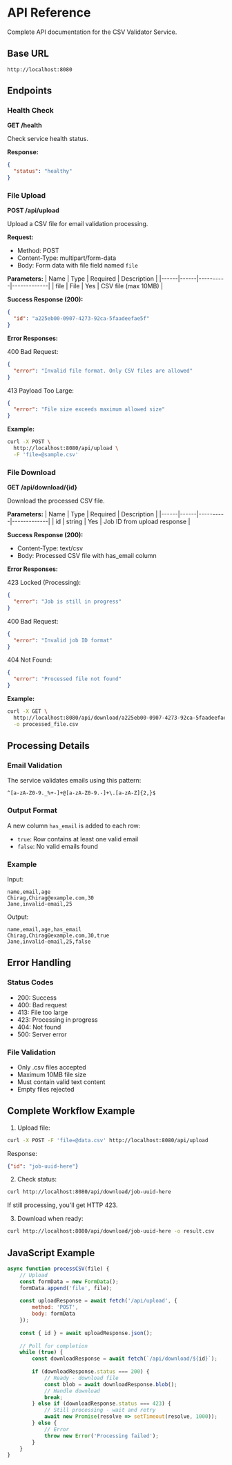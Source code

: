 # API Reference

Complete API documentation for the CSV Validator Service.

## Base URL
```
http://localhost:8080
```

## Endpoints

### Health Check

**GET /health**

Check service health status.

**Response:**
```json
{
  "status": "healthy"
}
```

### File Upload

**POST /api/upload**

Upload a CSV file for email validation processing.

**Request:**
- Method: POST
- Content-Type: multipart/form-data
- Body: Form data with file field named `file`

**Parameters:**
| Name | Type | Required | Description |
|------|------|----------|-------------|
| file | File | Yes | CSV file (max 10MB) |

**Success Response (200):**
```json
{
  "id": "a225eb00-0907-4273-92ca-5faadeefae5f"
}
```

**Error Responses:**

400 Bad Request:
```json
{
  "error": "Invalid file format. Only CSV files are allowed"
}
```

413 Payload Too Large:
```json
{
  "error": "File size exceeds maximum allowed size"
}
```

**Example:**
```bash
curl -X POST \
  http://localhost:8080/api/upload \
  -F 'file=@sample.csv'
```

### File Download

**GET /api/download/{id}**

Download the processed CSV file.

**Parameters:**
| Name | Type | Required | Description |
|------|------|----------|-------------|
| id | string | Yes | Job ID from upload response |

**Success Response (200):**
- Content-Type: text/csv
- Body: Processed CSV file with has_email column

**Error Responses:**

423 Locked (Processing):
```json
{
  "error": "Job is still in progress"
}
```

400 Bad Request:
```json
{
  "error": "Invalid job ID format"
}
```

404 Not Found:
```json
{
  "error": "Processed file not found"
}
```

**Example:**
```bash
curl -X GET \
  http://localhost:8080/api/download/a225eb00-0907-4273-92ca-5faadeefae5f \
  -o processed_file.csv
```

## Processing Details

### Email Validation

The service validates emails using this pattern:
```
^[a-zA-Z0-9._%+-]+@[a-zA-Z0-9.-]+\.[a-zA-Z]{2,}$
```

### Output Format

A new column `has_email` is added to each row:
- `true`: Row contains at least one valid email
- `false`: No valid emails found

### Example

Input:
```csv
name,email,age
Chirag,Chirag@example.com,30
Jane,invalid-email,25
```

Output:
```csv
name,email,age,has_email
Chirag,Chirag@example.com,30,true
Jane,invalid-email,25,false
```

## Error Handling

### Status Codes
- 200: Success
- 400: Bad request
- 413: File too large
- 423: Processing in progress
- 404: Not found
- 500: Server error

### File Validation
- Only .csv files accepted
- Maximum 10MB file size
- Must contain valid text content
- Empty files rejected

## Complete Workflow Example

1. Upload file:
```bash
curl -X POST -F 'file=@data.csv' http://localhost:8080/api/upload
```

Response:
```json
{"id": "job-uuid-here"}
```

2. Check status:
```bash
curl http://localhost:8080/api/download/job-uuid-here
```

If still processing, you'll get HTTP 423.

3. Download when ready:
```bash
curl http://localhost:8080/api/download/job-uuid-here -o result.csv
```

## JavaScript Example

```javascript
async function processCSV(file) {
    // Upload
    const formData = new FormData();
    formData.append('file', file);
    
    const uploadResponse = await fetch('/api/upload', {
        method: 'POST',
        body: formData
    });
    
    const { id } = await uploadResponse.json();
    
    // Poll for completion
    while (true) {
        const downloadResponse = await fetch(`/api/download/${id}`);
        
        if (downloadResponse.status === 200) {
            // Ready - download file
            const blob = await downloadResponse.blob();
            // Handle download
            break;
        } else if (downloadResponse.status === 423) {
            // Still processing - wait and retry
            await new Promise(resolve => setTimeout(resolve, 1000));
        } else {
            // Error
            throw new Error('Processing failed');
        }
    }
}
```
